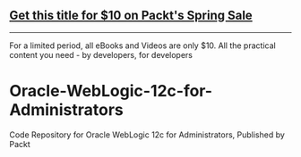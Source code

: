 ## [Get this title for $10 on Packt's Spring Sale](https://www.packt.com/V15973?utm_source=github&utm_medium=packt-github-repo&utm_campaign=spring_10_dollar_2022)
-----
For a limited period, all eBooks and Videos are only $10. All the practical content you need \- by developers, for developers

# Oracle-WebLogic-12c-for-Administrators
Code Repository for Oracle WebLogic 12c for Administrators, Published by Packt

